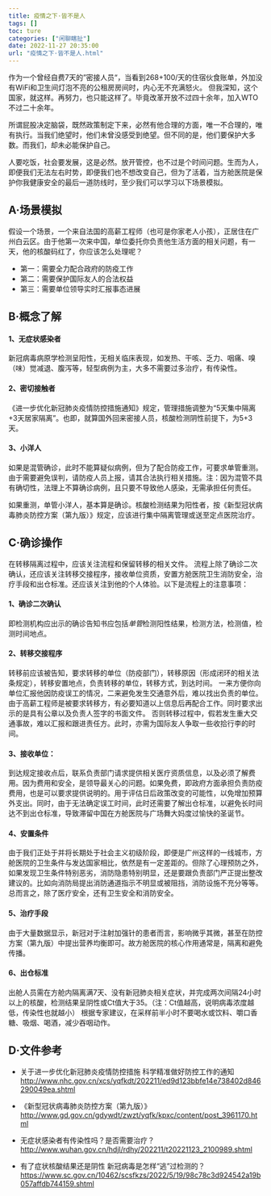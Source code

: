 ```yaml
---
title: 疫情之下·皆不是人​
tags: []
toc: ture
categories: ["闲聊瞎扯"]
date: 2022-11-27 20:35:00
url: "疫情之下·皆不是人.html"
---
```


作为一个曾经自费7天的”密接人员“，当看到268+100/天的住宿伙食账单，外加没有WiFi和卫生间灯泡不亮的公租房房间时，内心无不充满怒火。
但我深知，这个国家，就这样。再努力，也只能这样了。毕竟改革开放不过四十余年，加入WTO不过二十余年。

所谓屁股决定脑袋，既然政策制定下来，必然有他合理的方面，唯一不合理的，唯有执行。当我们绝望时，他们未曾没感受到绝望。但不同的是，他们要保护大多数。而我们，却未必能保护自己。

人要吃饭，社会要发展，这是必然。放开管控，也不过是个时间问题。生而为人，即便我们无法左右时势，即便我们也不想改变自己，但为了活着，当方舱医院是保护你我健康安全的最后一道防线时，至少我们可以学习以下场景模拟。

## A·场景模拟

假设一个场景，一个来自法国的高薪工程师（也可是你家老人小孩），正居住在广州白云区。由于他第一次来中国，单位委托你负责他生活方面的相关问题，有一天，他的核酸码红了，你应该怎么处理呢？
- 第一：需要全力配合政府的防疫工作
- 第二：需要保护国际友人的合法权益
- 第三：需要单位领导实时汇报事态进展


## B·概念了解
#### 1、无症状感染者
新冠病毒病原学检测呈阳性，无相关临床表现，如发热、干咳、乏力、咽痛、嗅（味）觉减退、腹泻等，轻型病例为主，大多不需要过多治疗，有传染性。

#### 2、密切接触者
《进一步优化新冠肺炎疫情防控措施通知》规定，管理措施调整为“5天集中隔离+3天居家隔离”。也即，就算国外回来密接人员，核酸检测阴性前提下，为5+3天。

#### 3、小洋人
如果是混管确诊，此时不能算疑似病例，但为了配合防疫工作，可要求单管重测。由于需要避免误判，请防疫人员上报，请其合法执行相关措施。注：因为混管不具有确切性，法理上不算确诊病例，且只要不导致他人感染，无需承担任何责任。

如果重测，单管小洋人，基本算是确诊。核酸检测结果为阳性者，按《新型冠状病毒肺炎防控方案（第九版）》规定，应该进行集中隔离管理或送至定点医院治疗。

## C·确诊操作

在转移隔离过程中，应该关注流程和保留转移的相关文件。
流程上除了确诊二次确认，还应该关注转移交接程序，接收单位资质，安置方舱医院卫生消防安全，治疗手段和出仓标准。还应该关注到他的个人体验。以下是流程上的注意事项：


#### 1、确诊二次确认
即检测机构应出示的确诊告知书应包括*单管*检测阳性结果，检测方法，检测值，检测时间地点。

#### 2、转移交接程序
转移前应该被告知，要求转移的单位（防疫部门），转移原因（形成闭环的相关法条规定），转移安置地点，负责转移的单位，转移方式，到达时间。
一来方便你向单位汇报他因防疫误工的情况，二来避免发生交通意外后，难以找出负责的单位。
由于高薪工程师是被要求转移方，有必要知道以上信息后再配合工作。同时要求出示的是具有公章以及负责人签字的书面文件。
否则转移过程中，假若发生重大交通事故，难以汇报和跟进责任方。此时，亦需为国际友人争取一些收拾行李的时间。

#### 3、接收单位：
到达规定接收点后，联系负责部门请求提供相关医疗资质信息，以及必须了解费用。因为费用和安全，是领导最关心的问题。如果免费，即政府方面承担负责防疫费用，也是可以要求提供说明的。用于评估日后政策改变的可能性，以免增加预算外支出。同时，由于无法确定误工时间，此时还需要了解出仓标准，以避免长时间达不到出仓标准，导致滞留中国在方舱医院与广场舞大妈度过愉快的圣诞节。

#### 4、安置条件
由于我们正处于并将长期处于社会主义初级阶段，即便是广州这样的一线城市，方舱医院的卫生条件与发达国家相比，依然是有一定差距的。但除了心理预防之外，如果发现卫生条件特别恶劣，消防隐患特别明显，还是要跟负责部门严正提出整改建议的。比如向消防局提出消防通道指示不明显或被阻挡，消防设施不充分等等。总而言之，除了医疗安全，还有卫生安全和消防安全。

#### 5、治疗手段
由于大量数据显示，新冠对于注射加强针的患者而言，影响微乎其微，甚至在防控方案（第九版）中提出营养均衡即可。故方舱医院的核心作用通常是，隔离和避免传播。

#### 6、出仓标准
出舱人员需在方舱内隔离满7天、没有新冠肺炎相关症状，并完成两次间隔24小时以上的核酸，检测结果呈阴性或Ct值大于35。（注：Ct值越高，说明病毒浓度越低，传染性也就越小）
根据专家建议，在采样前半小时不要喝水或饮料、嚼口香糖、吸烟、喝酒，减少吞咽动作。



## D·文件参考

- 关于进一步优化新冠肺炎疫情防控措施 科学精准做好防控工作的通知
http://www.nhc.gov.cn/xcs/yqfkdt/202211/ed9d123bbfe14e738402d846290049ea.shtml

- 《新型冠状病毒肺炎防控方案（第九版）》
http://www.gd.gov.cn/gdywdt/zwzt/yqfk/kpxc/content/post_3961170.html

- 无症状感染者有传染性吗？是否需要治疗？ 
http://www.wuhan.gov.cn/hdjl/rdhy/202211/t20221123_2100989.shtml

- 有了症状核酸结果还是阴性 新冠病毒是怎样“逃”过检测的？ 
https://www.sc.gov.cn/10462/scsfkzs/2022/5/19/98c78c3d924542a19b057affdb744159.shtml




